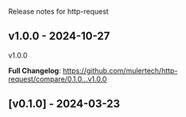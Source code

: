 Release notes for http-request

## v1.0.0 - 2024-10-27

v1.0.0

**Full Changelog**: https://github.com/mulertech/http-request/compare/0.1.0...v1.0.0

## [v0.1.0] - 2024-03-23
